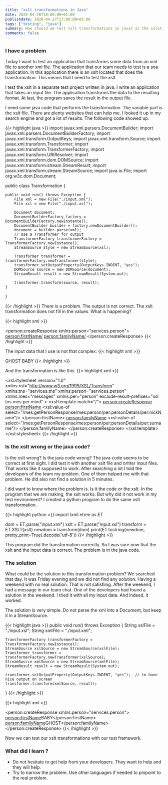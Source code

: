 ```yaml
---
title: "xslt transformations in Java"
date: 2020-04-26T18:00:00+01:00
publishdate: 2020-04-27T17:00:00+01:00
tags: ["testing", "java"]
summary: How should we test xslt transformations in java? Is the solution that we found on the most examples located on the internet suitable for us? In our case we still had problems that our tests where failing. The solution was correct. This means we need another approach.
comments: false
---
```

### I have a problem
Today I want to test an application that transforms some data from an xml file to another xml file. The application that our team needs to test is a soa application. In this application there is an xslt located that does the transformation. This means that I need to test the xslt. 

I test the xslt in a separate test project written in java. I write an application that takes an input file. The application transforms the data to the resulting format. At last, the program saves the result in the output file.

I need some java code that performs the transformation. The variable part is the xslt file. There are plenty websites that can help me. I looked it up in my search engine and got a lot of results. The following code showed up.

{{< highlight java >}}
import javax.xml.parsers.DocumentBuilder;
import javax.xml.parsers.DocumentBuilderFactory;
import javax.xml.transform.OutputKeys;
import javax.xml.transform.Source;
import javax.xml.transform.Transformer;
import javax.xml.transform.TransformerFactory;
import javax.xml.transform.URIResolver;
import javax.xml.transform.dom.DOMSource;
import javax.xml.transform.stream.StreamResult;
import javax.xml.transform.stream.StreamSource;
import java.io.File;
import org.w3c.dom.Document;

public class Transformation {

    public void run() throws Exception {
        File xml = new File("./input.xml");
        File xsl = new File("./input.xsl");
        
        Document document;
        DocumentBuilderFactory factory = DocumentBuilderFactory.newInstance();
        DocumentBuilder builder = factory.newDocumentBuilder();
        document = builder.parse(xml);
        // Use a Transformer for output
        TransformerFactory transformerFactory = TransformerFactory.newInstance();
        StreamSource style = new StreamSource(xsl);
 
        Transformer transformer = transformerFactory.newTransformer(style);
        transformer.setOutputProperty(OutputKeys.INDENT, "yes");
        DOMSource source = new DOMSource(document);
        StreamResult result = new StreamResult(System.out);
       
        transformer.transform(source, result);
    }
}

{{< /highlight >}}
There is a problem. The output is not correct. The xslt transformation does not fill in the values. What is happening?

{{< highlight xml >}}
<?xml version="1.0" encoding="UTF-8"?>
<person:createResponse xmlns:person="services.person">
    <person:firstName/>
    <person:familyName/>
</person:createResponse>
{{< /highlight >}}

The input data that I use is not that complex:
{{< highlight xml >}}
<?xml version="1.0" encoding="UTF-8" ?>
<getPersonResponse xmlns:mes="messages" xmlns="messages">
 <mes:person>
    <tns:personDetails xmlns:tns="person">
       <tns:surname>GHOST</tns:surname>
       <tns:nickName>BABY</tns:nickName>
    </tns:personDetails>
 </mes:person>
</getPersonResponse>
{{< /highlight >}}

And the transformation is like this.
{{< highlight xml >}}
<?xml version="1.0" encoding="UTF-8" ?>
<xsl:stylesheet version="1.0"
                xmlns:xsl="http://www.w3.org/1999/XSL/Transform"
                xmlns:tns="services.tns"
                xmlns:person="services.person"
                xmlns:mes="messages"
                xmlns:per="person"
                exclude-result-prefixes="xsl tns mes per mind"
                >
  <xsl:template match="/">
    <person:createResponse>
      <person:firstName>
        <xsl:value-of select="/mes:getPersonResponse/mes:person/per:personDetails/per:nickName"/>
      </person:firstName>
      <person:familyName>
        <xsl:value-of select="/mes:getPersonResponse/mes:person/per:personDetails/per:surname"/>
      </person:familyName>
    </person:createResponse>
  </xsl:template>
</xsl:stylesheet>
{{< /highlight >}}


### Is the xslt wrong or the java code?
Is the xslt wrong? Is the java code wrong? The java code seems to be correct at first sight. I did test it with another xslt file and orhter input files. That works like it supposed to work. After searching a lot I told the developers of the team my problem. One of them helped me with that problem. He did also not find a solution in 5 minutes.

I did want to know where the problem is. Is it the code or the xslt. In the program that we are making, the xslt works. But why did it not work in my test environment? I created a python program to do the same xslt transformation.

{{< highlight python >}}
import lxml.etree as ET

dom = ET.parse("input.xml")
xslt = ET.parse("input.xsl")
transform = ET.XSLT(xslt)
newdom = transform(dom)
print(ET.tostring(newdom, pretty_print=True).decode('utf-8'))
{{< /highlight >}}

This program did the transformation correctly. So I was sure now that the xslt and the input data is correct. The problem is in the java code.
### The solution
What could be the solution to this transformation problem? We searched that day. It was Friday evening and we did not find any solution. Having a weekend with no real solution. That is not satisfiing. After the weekend, I had a message in our team chat. One of the developers had found a solution in the weekend. I tried it with all my input data. And indeed, it worked.

The solution is very simple. Do not parse the xml into a Document, but keep it in a StreamSource. 

{{< highlight java >}}
public void run() throws Exception {
    String xslFile = "./input.xsl";
    String xmlFile = "./input.xml";

    TransformerFactory transformerFactory = TransformerFactory.newInstance();
    StreamSource xslSource = new StreamSource(xslFile);
    Transformer transformer = transformerFactory.newTransformer(xslSource);
    StreamSource xmlSource = new StreamSource(xmlFile);
    StreamResult result = new StreamResult(System.out);

    transformer.setOutputProperty(OutputKeys.INDENT, "yes");  // to have nice output on screen
    transformer.transform(xmlSource, result);
}
{{< /highlight >}}

{{< highlight xml >}}
<?xml version="1.0" encoding="UTF-8"?>
<person:createResponse xmlns:person="services.person">
    <person:firstName>BABY</person:firstName>
    <person:familyName>GHOST</person:familyName>
</person:createResponse>
{{< /highlight >}}

Now we can test our xslt transformations with our test framework.

### What did I learn ?

* Do not hesitate to get help from your developers. They want to help and they will help.
* Try to narrow the problem. Use other languages if needed to pinpoint to the real problem.
